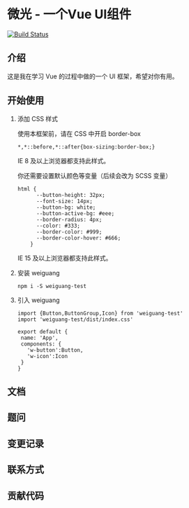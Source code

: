 # 微光 - 一个Vue UI组件

[![Build Status](https://www.travis-ci.org/Aurora-lingd/lun.svg?branch=master)](https://www.travis-ci.org/Aurora-lingd/lun)

## 介绍

这是我在学习 Vue 的过程中做的一个 UI 框架，希望对你有用。

## 开始使用

1. 添加 CSS 样式

    使用本框架前，请在 CSS 中开启 border-box
    
    ```
    *,*::before,*::after{box-sizing:border-box;}
    ```
    IE 8 及以上浏览器都支持此样式。
    
    你还需要设置默认颜色等变量（后续会改为 SCSS 变量）
    ```
    html {
          --button-height: 32px;
          --font-size: 14px;
          --button-bg: white;
          --button-active-bg: #eee;
          --border-radius: 4px;
          --color: #333;
          --border-color: #999;
          --border-color-hover: #666;
        }
    ```
    
    IE 15 及以上浏览器都支持此样式。

2.  安装 weiguang
    ```
    npm i -S weiguang-test
    ```
3. 引入 weiguang
    ```
   import {Button,ButtonGroup,Icon} from 'weiguang-test'
   import 'weiguang-test/dist/index.css'
   
   export default {
     name: 'App',
     components: {
       'w-button':Button,
       'w-icon':Icon
     }
   }
    ```

## 文档

## 题问

## 变更记录

## 联系方式

## 贡献代码
